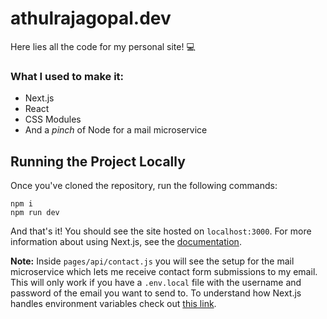 # athulrajagopal.dev

Here lies all the code for my personal site! 💻


### What I used to make it:
- Next.js
- React
- CSS Modules
- And a _pinch_ of Node for a mail microservice

## Running the Project Locally

Once you've cloned the repository, run the following commands:
```
npm i
npm run dev
```
And that's it! You should see the site hosted on `localhost:3000`. For more information about using Next.js, see the [documentation](https://nextjs.org/docs).

**Note:** Inside `pages/api/contact.js` you will see the setup for the mail microservice which lets me receive contact form submissions to my email. This will only work if you have a `.env.local` file with the username and password of the email you want to send to. To understand how Next.js handles environment variables check out [this link](https://nextjs.org/docs/basic-features/environment-variables).
